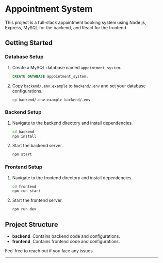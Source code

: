 # Appointment System

This project is a full-stack appointment booking system using Node.js, Express, MySQL for the backend, and React for the frontend.

## Getting Started

### Database Setup

1. Create a MySQL database named `appointment_system`.

   ```sql
   CREATE DATABASE appointment_system;
   ```

2. Copy `backend/.env.example` to `backend/.env` and set your database configurations.

   ```bash
   cp backend/.env.example backend/.env
   ```

### Backend Setup

1. Navigate to the backend directory and install dependencies.

   ```bash
   cd backend
   npm install
   ```

2. Start the backend server.

   ```bash
   npm start
   ```

### Frontend Setup

1. Navigate to the frontend directory and install dependencies.

   ```bash
   cd frontend
   npm run start
   ```

 
2. Start the frontend server.

   ```bash
   npm run dev
   ```

## Project Structure

- **backend**: Contains backend code and configurations.
- **frontend**: Contains frontend code and configurations.

Feel free to reach out if you face any issues.

---